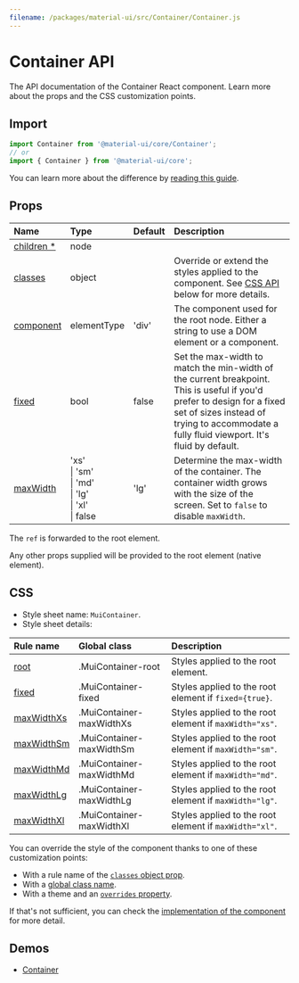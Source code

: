 ```yaml
---
filename: /packages/material-ui/src/Container/Container.js
---
```


<!--- This documentation is automatically generated, do not try to edit it. -->

# Container API

<p class="description">The API documentation of the Container React component. Learn more about the props and the CSS customization points.</p>

## Import

```js
import Container from '@material-ui/core/Container';
// or
import { Container } from '@material-ui/core';
```

You can learn more about the difference by [reading this guide](/guides/minimizing-bundle-size/).



## Props

| Name | Type | Default | Description |
|:-----|:-----|:--------|:------------|
| <a class="anchor-link" id="props--children"></a><a href="#props--children" class="prop-name required">children&nbsp;*</a> | <span class="prop-type">node</span> |  |  |
| <a class="anchor-link" id="props--classes"></a><a href="#props--classes" class="prop-name">classes</a> | <span class="prop-type">object</span> |  | Override or extend the styles applied to the component. See [CSS API](#css) below for more details. |
| <a class="anchor-link" id="props--component"></a><a href="#props--component" class="prop-name">component</a> | <span class="prop-type">elementType</span> | <span class="prop-default">'div'</span> | The component used for the root node. Either a string to use a DOM element or a component. |
| <a class="anchor-link" id="props--fixed"></a><a href="#props--fixed" class="prop-name">fixed</a> | <span class="prop-type">bool</span> | <span class="prop-default">false</span> | Set the max-width to match the min-width of the current breakpoint. This is useful if you'd prefer to design for a fixed set of sizes instead of trying to accommodate a fully fluid viewport. It's fluid by default. |
| <a class="anchor-link" id="props--maxWidth"></a><a href="#props--maxWidth" class="prop-name">maxWidth</a> | <span class="prop-type">'xs'<br>&#124;&nbsp;'sm'<br>&#124;&nbsp;'md'<br>&#124;&nbsp;'lg'<br>&#124;&nbsp;'xl'<br>&#124;&nbsp;false</span> | <span class="prop-default">'lg'</span> | Determine the max-width of the container. The container width grows with the size of the screen. Set to `false` to disable `maxWidth`. |

The `ref` is forwarded to the root element.

Any other props supplied will be provided to the root element (native element).

## CSS

- Style sheet name: `MuiContainer`.
- Style sheet details:

| Rule name | Global class | Description |
|:-----|:-------------|:------------|
| <a class="anchor-link" id="css--root"></a><a href="#css--root" class="prop-name">root</a> | <span class="prop-name">.MuiContainer-root</span> | Styles applied to the root element.
| <a class="anchor-link" id="css--fixed"></a><a href="#css--fixed" class="prop-name">fixed</a> | <span class="prop-name">.MuiContainer-fixed</span> | Styles applied to the root element if `fixed={true}`.
| <a class="anchor-link" id="css--maxWidthXs"></a><a href="#css--maxWidthXs" class="prop-name">maxWidthXs</a> | <span class="prop-name">.MuiContainer-maxWidthXs</span> | Styles applied to the root element if `maxWidth="xs"`.
| <a class="anchor-link" id="css--maxWidthSm"></a><a href="#css--maxWidthSm" class="prop-name">maxWidthSm</a> | <span class="prop-name">.MuiContainer-maxWidthSm</span> | Styles applied to the root element if `maxWidth="sm"`.
| <a class="anchor-link" id="css--maxWidthMd"></a><a href="#css--maxWidthMd" class="prop-name">maxWidthMd</a> | <span class="prop-name">.MuiContainer-maxWidthMd</span> | Styles applied to the root element if `maxWidth="md"`.
| <a class="anchor-link" id="css--maxWidthLg"></a><a href="#css--maxWidthLg" class="prop-name">maxWidthLg</a> | <span class="prop-name">.MuiContainer-maxWidthLg</span> | Styles applied to the root element if `maxWidth="lg"`.
| <a class="anchor-link" id="css--maxWidthXl"></a><a href="#css--maxWidthXl" class="prop-name">maxWidthXl</a> | <span class="prop-name">.MuiContainer-maxWidthXl</span> | Styles applied to the root element if `maxWidth="xl"`.

You can override the style of the component thanks to one of these customization points:

- With a rule name of the [`classes` object prop](/customization/components/#overriding-styles-with-classes).
- With a [global class name](/customization/components/#overriding-styles-with-global-class-names).
- With a theme and an [`overrides` property](/customization/globals/#css).

If that's not sufficient, you can check the [implementation of the component](https://github.com/mui-org/material-ui/blob/master/packages/material-ui/src/Container/Container.js) for more detail.

## Demos

- [Container](/components/container/)

